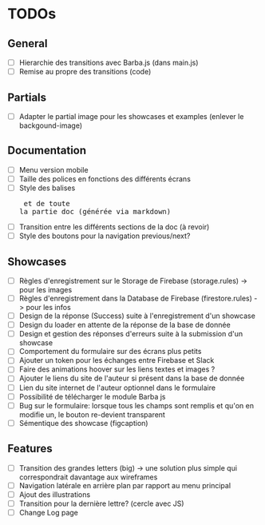 # TODOs

## General

- [ ] Hierarchie des transitions avec Barba.js (dans main.js)
- [ ] Remise au propre des transitions (code)

## Partials

- [ ] Adapter le partial image pour les showcases et examples (enlever le backgound-image)

## Documentation

- [ ] Menu version mobile
- [ ] Taille des polices en fonctions des différents écrans
- [ ] Style des balises <pre> et de toute la partie doc (générée via markdown)
- [ ] Transition entre les différents sections de la doc (à revoir)
- [ ] Style des boutons pour la navigation previous/next?

## Showcases

- [ ] Règles d'enregistrement sur le Storage de Firebase (storage.rules) -> pour les images
- [ ] Règles d'enregistrement dans la Database de Firebase (firestore.rules) -> pour les infos
- [ ] Design de la réponse (Success) suite à l'enregistrement d'un showcase
- [ ] Design du loader en attente de la réponse de la base de donnée
- [ ] Design et gestion des réponses d'erreurs suite à la submission d'un showcase
- [ ] Comportement du formulaire sur des écrans plus petits
- [ ] Ajouter un token pour les échanges entre Firebase et Slack
- [ ] Faire des animations hoover sur les liens textes et images ?
- [ ] Ajouter le liens du site de l'auteur si présent dans la base de donnée
- [ ] Lien du site internet de l'auteur optionnel dans le formulaire
- [ ] Possibilité de télécharger le module Barba js
- [ ] Bug sur le formulaire: lorsque tous les champs sont remplis et qu'on en modifie un, le bouton re-devient transparent
- [ ] Sémentique des showcase (figcaption)

## Features

- [ ] Transition des grandes letters (big) -> une solution plus simple qui correspondrait davantage aux wireframes
- [ ] Navigation latérale en arrière plan par rapport au menu principal
- [ ] Ajout des illustrations
- [ ] Transition pour la dernière lettre? (cercle avec JS)
- [ ] Change Log page
